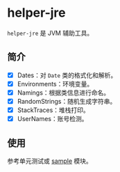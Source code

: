 # helper-jre
`helper-jre` 是 JVM 辅助工具。


## 简介
- [x] Dates：对 `Date` 类的格式化和解析。
- [x] Environments：环境变量。
- [x] Namings：根据类信息进行命名。
- [x] RandomStrings：随机生成字符串。
- [x] StackTraces：堆栈打印。
- [x] UserNames：账号检测。

## 使用
参考单元测试或 [sample][10] 模块。


[10]:https://github.com/mrzhqiang/helper/tree/master/helper-sample
